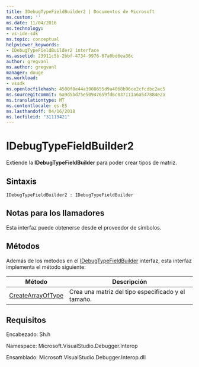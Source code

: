 ```yaml
---
title: IDebugTypeFieldBuilder2 | Documentos de Microsoft
ms.custom: ''
ms.date: 11/04/2016
ms.technology:
- vs-ide-sdk
ms.topic: conceptual
helpviewer_keywords:
- IDebugTypeFieldBuilder2 interface
ms.assetid: 23911c5b-2bbf-4734-9976-87a0bd6ea36c
author: gregvanl
ms.author: gregvanl
manager: douge
ms.workload:
- vssdk
ms.openlocfilehash: 4500f8e44a3008655d9a4068b96ce2cfcdbc2ac5
ms.sourcegitcommit: 6a9d5bd75e50947659fd6c837111a6a547884e2a
ms.translationtype: MT
ms.contentlocale: es-ES
ms.lasthandoff: 04/16/2018
ms.locfileid: "31119421"
---
```

# <a name="idebugtypefieldbuilder2"></a>IDebugTypeFieldBuilder2
Extiende la **IDebugTypeFieldBuilder** para poder crear tipos de matriz.  
  
## <a name="syntax"></a>Sintaxis  
  
```  
IDebugTypeFieldBuilder2 : IDebugTypeFieldBuilder  
```  
  
## <a name="notes-for-callers"></a>Notas para los llamadores  
 Esta interfaz puede obtenerse desde el proveedor de símbolos.  
  
## <a name="methods"></a>Métodos  
 Además de los métodos en el [IDebugTypeFieldBuilder](../../../extensibility/debugger/reference/idebugtypefieldbuilder.md) interfaz, esta interfaz implementa el método siguiente:  
  
|Método|Descripción|  
|------------|-----------------|  
|[CreateArrayOfType](../../../extensibility/debugger/reference/idebugtypefieldbuilder2-createarrayoftype.md)|Crea una matriz del tipo especificado y el tamaño.|  
  
## <a name="requirements"></a>Requisitos  
 Encabezado: Sh.h  
  
 Namespace: Microsoft.VisualStudio.Debugger.Interop  
  
 Ensamblado: Microsoft.VisualStudio.Debugger.Interop.dll